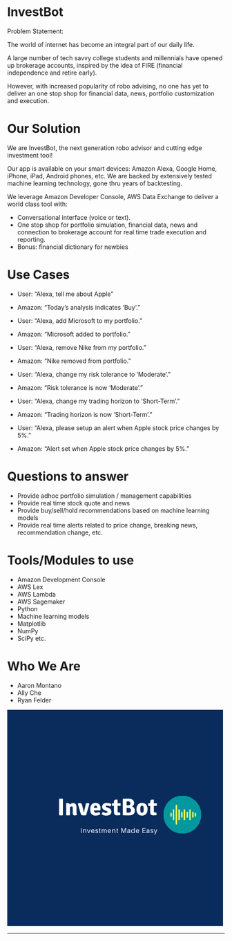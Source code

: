 # InvestBot

Problem Statement:

The world of internet has become an integral part of our daily life.

A large number of tech savvy college students and millennials have opened up brokerage accounts, inspired by the idea of FIRE (financial independence and retire early).

However, with increased popularity of robo advising, no one has yet to deliver an one stop shop for financial data, news, portfolio customization and execution.  

# Our Solution
We are InvestBot, the next generation robo advisor and cutting edge investment tool!

Our app is available on your smart devices: Amazon Alexa, Google Home, iPhone, iPad, Android phones, etc. 
We are backed by extensively tested machine learning technology,  gone thru years of backtesting.

We leverage Amazon Developer Console, AWS Data Exchange to deliver a world class tool with:
  - Conversational interface (voice or text).
  - One stop shop for portfolio simulation, financial data, news and connection to brokerage account for real time trade execution and reporting. 
  - Bonus: financial dictionary for newbies

# Use Cases
- User: “Alexa, tell me about Apple”
- Amazon: “Today’s analysis indicates ‘Buy’.”

- User: “Alexa, add Microsoft to my portfolio.”
- Amazon: “Microsoft added to portfolio.”

- User: “Alexa, remove Nike from my portfolio.”
- Amazon: “Nike removed from portfolio.”

- User: “Alexa, change my risk tolerance to ‘Moderate’.”
- Amazon: “Risk tolerance is now ‘Moderate’.”

- User: “Alexa, change my trading horizon to ‘Short-Term’.”
- Amazon: “Trading horizon is now ‘Short-Term’.”

- User: “Alexa, please setup an alert when Apple stock price changes by 5%.”
- Amazon: “Alert set when Apple stock price changes by 5%.”

# Questions to answer

- Provide adhoc portfolio simulation / management capabilities
- Provide real time stock quote and news
- Provide buy/sell/hold recommendations based on machine learning models
- Provide real time alerts related to price change, breaking news, recommendation change, etc.

# Tools/Modules to use
- Amazon Development Console
- AWS Lex
- AWS Lambda
- AWS Sagemaker
- Python
- Machine learning models
- Matplotlib
- NumPy
- SciPy
etc.

# Who We Are
- Aaron Montano
- Ally Che
- Ryan Felder

![InvestBot](./Images/Invest_Made_Easy.png)

---
